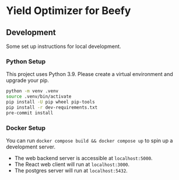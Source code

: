 # Yield Optimizer for Beefy

## Development
Some set up instructions for local development.

### Python Setup
This project uses Python 3.9. Please create a virtual environment and upgrade your pip.
```bash
python -m venv .venv
source .venv/bin/activate
pip install -U pip wheel pip-tools
pip install -r dev-requirements.txt
pre-commit install
```

### Docker Setup
You can run `docker compose build && docker compose up` to spin up a development server.
- The web backend server is accessible at `localhost:5000`.
- The React web client will run at `localhost:3000`.
- The postgres server will run at `localhost:5432`.
